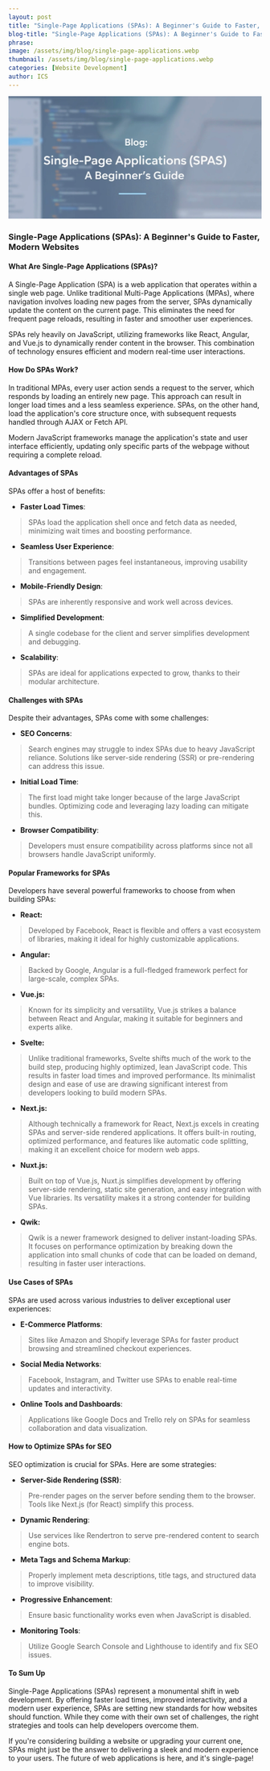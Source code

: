 ```yaml
---
layout: post
title: "Single-Page Applications (SPAs): A Beginner's Guide to Faster, Modern Websites"
blog-title: "Single-Page Applications (SPAs): A Beginner's Guide to Faster, Modern Websites"
phrase:
image: /assets/img/blog/single-page-applications.webp
thumbnail: /assets/img/blog/single-page-applications.webp
categories: [Website Development]
author: ICS
---
```


<img src="/assets/img/blog/single-page-applications.webp">

### **Single-Page Applications (SPAs): A Beginner's Guide to Faster, Modern Websites**

#### **What Are Single-Page Applications (SPAs)?**

A Single-Page Application (SPA) is a web application that operates
within a single web page. Unlike traditional Multi-Page Applications
(MPAs), where navigation involves loading new pages from the server,
SPAs dynamically update the content on the current page. This eliminates
the need for frequent page reloads, resulting in faster and smoother
user experiences.

SPAs rely heavily on JavaScript, utilizing frameworks like React,
Angular, and Vue.js to dynamically render content in the browser. This
combination of technology ensures efficient and modern real-time user
interactions.

#### **How Do SPAs Work?**

In traditional MPAs, every user action sends a request to the server,
which responds by loading an entirely new page. This approach can result
in longer load times and a less seamless experience. SPAs, on the other
hand, load the application's core structure once, with subsequent
requests handled through AJAX or Fetch API.

Modern JavaScript frameworks manage the application's state and user
interface efficiently, updating only specific parts of the webpage
without requiring a complete reload.

#### **Advantages of SPAs**

SPAs offer a host of benefits:

-   **Faster Load Times**:

> SPAs load the application shell once and fetch data as needed,
> minimizing wait times and boosting performance.

-   **Seamless User Experience**:

> Transitions between pages feel instantaneous, improving usability and
> engagement.

-   **Mobile-Friendly Design**:

> SPAs are inherently responsive and work well across devices.

-   **Simplified Development**:

> A single codebase for the client and server simplifies development and
> debugging.

-   **Scalability**:

> SPAs are ideal for applications expected to grow, thanks to their
> modular architecture.

#### **Challenges with SPAs**

Despite their advantages, SPAs come with some challenges:

-   **SEO Concerns**:

> Search engines may struggle to index SPAs due to heavy JavaScript
> reliance. Solutions like server-side rendering (SSR) or pre-rendering
> can address this issue.

-   **Initial Load Time**:

> The first load might take longer because of the large JavaScript
> bundles. Optimizing code and leveraging lazy loading can mitigate
> this.

-   **Browser Compatibility**:

> Developers must ensure compatibility across platforms since not all
> browsers handle JavaScript uniformly.

#### **Popular Frameworks for SPAs**

Developers have several powerful frameworks to choose from when building
SPAs:

-   **React:**

> Developed by Facebook, React is flexible and offers a vast ecosystem
> of libraries, making it ideal for highly customizable applications.

-   **Angular:**

> Backed by Google, Angular is a full-fledged framework perfect for
> large-scale, complex SPAs.

-   **Vue.js:**

> Known for its simplicity and versatility, Vue.js strikes a balance
> between React and Angular, making it suitable for beginners and
> experts alike.

-   **Svelte:**

> Unlike traditional frameworks, Svelte shifts much of the work to the
> build step, producing highly optimized, lean JavaScript code. This
> results in faster load times and improved performance. Its minimalist
> design and ease of use are drawing significant interest from
> developers looking to build modern SPAs.

-   **Next.js:**

> Although technically a framework for React, Next.js excels in creating
> SPAs and server-side rendered applications. It offers built-in
> routing, optimized performance, and features like automatic code
> splitting, making it an excellent choice for modern web apps.

-   **Nuxt.js:**

> Built on top of Vue.js, Nuxt.js simplifies development by offering
> server-side rendering, static site generation, and easy integration
> with Vue libraries. Its versatility makes it a strong contender for
> building SPAs.

-   **Qwik:**

> Qwik is a newer framework designed to deliver instant-loading SPAs. It
> focuses on performance optimization by breaking down the application
> into small chunks of code that can be loaded on demand, resulting in
> faster user interactions.

#### **Use Cases of SPAs**

SPAs are used across various industries to deliver exceptional user
experiences:

-   **E-Commerce Platforms**:

> Sites like Amazon and Shopify leverage SPAs for faster product
> browsing and streamlined checkout experiences.

-   **Social Media Networks**:

> Facebook, Instagram, and Twitter use SPAs to enable real-time updates
> and interactivity.

-   **Online Tools and Dashboards**:

> Applications like Google Docs and Trello rely on SPAs for seamless
> collaboration and data visualization.

#### **How to Optimize SPAs for SEO**

SEO optimization is crucial for SPAs. Here are some strategies:

-   **Server-Side Rendering (SSR)**:

> Pre-render pages on the server before sending them to the browser.
> Tools like Next.js (for React) simplify this process.

-   **Dynamic Rendering**:

> Use services like Rendertron to serve pre-rendered content to search
> engine bots.

-   **Meta Tags and Schema Markup**:

> Properly implement meta descriptions, title tags, and structured data
> to improve visibility.

-   **Progressive Enhancement**:

> Ensure basic functionality works even when JavaScript is disabled.

-   **Monitoring Tools**:

> Utilize Google Search Console and Lighthouse to identify and fix SEO
> issues.

#### **To Sum Up**

Single-Page Applications (SPAs) represent a monumental shift in web
development. By offering faster load times, improved interactivity, and
a modern user experience, SPAs are setting new standards for how
websites should function. While they come with their own set of
challenges, the right strategies and tools can help developers overcome
them.

If you're considering building a website or upgrading your current one,
SPAs might just be the answer to delivering a sleek and modern
experience to your users. The future of web applications is here, and
it's single-page!
